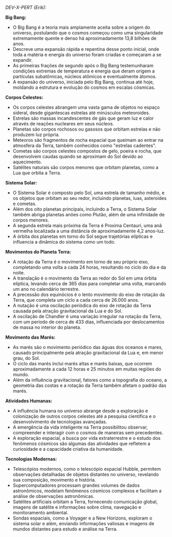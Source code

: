 _DEV-X-PERT (Erik):_


**Big Bang:**
- O Big Bang é a teoria mais amplamente aceita sobre a origem do universo, postulando que o cosmos começou como uma singularidade extremamente quente e denso há aproximadamente 13,8 bilhões de anos.
- Descreve uma expansão rápida e repentina desse ponto inicial, onde toda a matéria e energia do universo foram criadas e começaram a se expandir.
- As primeiras frações de segundo após o Big Bang testemunharam condições extremas de temperatura e energia que deram origem a partículas subatômicas, núcleos atômicos e eventualmente átomos.
- A expansão do universo, iniciada pelo Big Bang, continua até hoje, moldando a estrutura e evolução do cosmos em escalas cósmicas.

**Corpos Celestes:**
- Os corpos celestes abrangem uma vasta gama de objetos no espaço sideral, desde gigantescas estrelas até minúsculos meteoroides.
- Estrelas são massas incandescentes de gás que geram luz e calor através de reações nucleares em seus núcleos.
- Planetas são corpos rochosos ou gasosos que orbitam estrelas e não produzem luz própria.
- Meteoros são fragmentos de rocha espacial que queimam ao entrar na atmosfera da Terra, também conhecidos como "estrelas cadentes".
- Cometas são corpos celestes compostos de gelo, poeira e rocha, que desenvolvem caudas quando se aproximam do Sol devido ao aquecimento.
- Satélites naturais são corpos menores que orbitam planetas, como a Lua que orbita a Terra.

**Sistema Solar:**
- O Sistema Solar é composto pelo Sol, uma estrela de tamanho médio, e os objetos que orbitam ao seu redor, incluindo planetas, luas, asteroides e cometas.
- Além dos oito planetas principais, incluindo a Terra, o Sistema Solar também abriga planetas anões como Plutão, além de uma infinidade de corpos menores.
- A segunda estrela mais próxima da Terra é Proxima Centauri, uma anã vermelha localizada a uma distância de aproximadamente 4,2 anos-luz.
- A órbita dos planetas em torno do Sol segue trajetórias elípticas e influencia a dinâmica do sistema como um todo.

**Movimentos do Planeta Terra:**
- A rotação da Terra é o movimento em torno de seu próprio eixo, completando uma volta a cada 24 horas, resultando no ciclo do dia e da noite.
- A translação é o movimento da Terra ao redor do Sol em uma órbita elíptica, levando cerca de 365 dias para completar uma volta, marcando um ano no calendário terrestre.
- A precessão dos equinócios é o lento movimento do eixo de rotação da Terra, que completa um ciclo a cada cerca de 26.000 anos.
- A nutação é uma oscilação periódica do eixo de rotação da Terra causada pela atração gravitacional da Lua e do Sol.
- A oscilação de Chandler é uma variação irregular na rotação da Terra, com um período de cerca de 433 dias, influenciada por deslocamentos de massa no interior do planeta.

**Movimento das Marés:**
- As marés são o movimento periódico das águas dos oceanos e mares, causado principalmente pela atração gravitacional da Lua e, em menor grau, do Sol.
- O ciclo das marés inclui marés altas e marés baixas, que ocorrem aproximadamente a cada 12 horas e 25 minutos em muitas regiões do mundo.
- Além da influência gravitacional, fatores como a topografia do oceano, a geometria das costas e a rotação da Terra também afetam o padrão das marés.

**Atividades Humanas:**
- A influência humana no universo abrange desde a exploração e colonização de outros corpos celestes até a pesquisa científica e o desenvolvimento de tecnologias avançadas.
- A emergência da vida inteligente na Terra possibilitou observar, compreender e interagir com o cosmos de maneiras sem precedentes.
- A exploração espacial, a busca por vida extraterrestre e o estudo dos fenômenos cósmicos são algumas das atividades que refletem a curiosidade e a capacidade criativa da humanidade.

**Tecnologias Modernas:**
- Telescópios modernos, como o telescópio espacial Hubble, permitem observações detalhadas de objetos distantes no universo, revelando sua composição, movimento e história.
- Supercomputadores processam grandes volumes de dados astronômicos, modelam fenômenos cósmicos complexos e facilitam a análise de observações astronômicas.
- Satélites artificiais orbitam a Terra, fornecendo comunicação global, imagens de satélite e informações sobre clima, navegação e monitoramento ambiental.
- Sondas espaciais, como a Voyager e a New Horizons, exploram o sistema solar e além, enviando informações valiosas e imagens de mundos distantes para estudo e análise na Terra.
